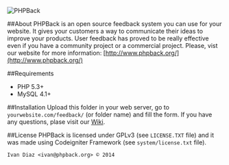![PHPBack](http://www.phpback.org/images/logo_300.png)


##About
PHPBack is an open source feedback system you can use for your website.  It gives your customers a way to communicate their ideas to improve your products. User feedback has proved to be really effective even if you have a community project or a commercial project.
Please, vist our website for more information: [http://www.phpback.org/](http://www.phpback.org/)

##Requirements
* PHP 5.3+
* MySQL 4.1+

##Installation
Upload this folder in your web server, go to `yourwebsite.com/feedback/` (or folder name) and fill the form.
If you have any questions, plase visit our [Wiki](https://github.com/ivandiazwm/phpback/wiki/).

##License
PHPBack is licensed under GPLv3 (see `LICENSE.TXT` file) and it was made using Codeigniter Framework (see `system/license.txt` file).

`Ivan Diaz <ivan@phpback.org> © 2014`
